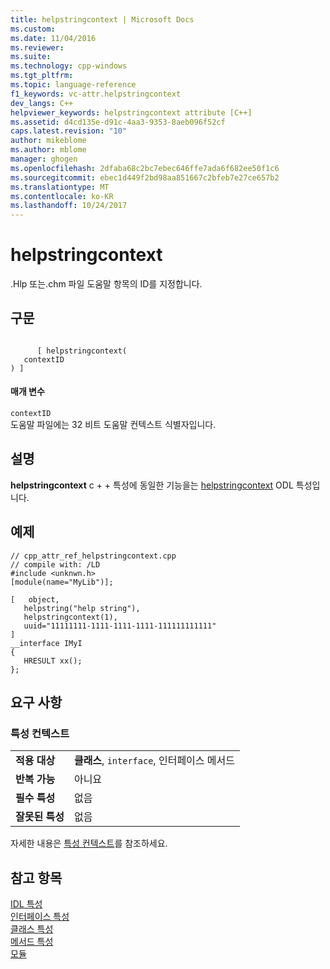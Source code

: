 ```yaml
---
title: helpstringcontext | Microsoft Docs
ms.custom: 
ms.date: 11/04/2016
ms.reviewer: 
ms.suite: 
ms.technology: cpp-windows
ms.tgt_pltfrm: 
ms.topic: language-reference
f1_keywords: vc-attr.helpstringcontext
dev_langs: C++
helpviewer_keywords: helpstringcontext attribute [C++]
ms.assetid: d4cd135e-d91c-4aa3-9353-8aeb096f52cf
caps.latest.revision: "10"
author: mikeblome
ms.author: mblome
manager: ghogen
ms.openlocfilehash: 2dfaba68c2bc7ebec646ffe7ada6f682ee50f1c6
ms.sourcegitcommit: ebec1d449f2bd98aa851667c2bfeb7e27ce657b2
ms.translationtype: MT
ms.contentlocale: ko-KR
ms.lasthandoff: 10/24/2017
---
```

# <a name="helpstringcontext"></a>helpstringcontext
.Hlp 또는.chm 파일 도움말 항목의 ID를 지정합니다.  
  
## <a name="syntax"></a>구문  
  
```  
  
      [ helpstringcontext(  
   contextID  
) ]  
```  
  
#### <a name="parameters"></a>매개 변수  
 `contextID`  
 도움말 파일에는 32 비트 도움말 컨텍스트 식별자입니다.  
  
## <a name="remarks"></a>설명  
 **helpstringcontext** c + + 특성에 동일한 기능을는 [helpstringcontext](http://msdn.microsoft.com/library/windows/desktop/aa366858) ODL 특성입니다.  
  
## <a name="example"></a>예제  
  
```  
// cpp_attr_ref_helpstringcontext.cpp  
// compile with: /LD  
#include <unknwn.h>  
[module(name="MyLib")];  
  
[   object,   
   helpstring("help string"),   
   helpstringcontext(1),   
   uuid="11111111-1111-1111-1111-111111111111"  
]  
__interface IMyI   
{  
   HRESULT xx();  
};  
```  
  
## <a name="requirements"></a>요구 사항  
  
### <a name="attribute-context"></a>특성 컨텍스트  
  
|||  
|-|-|  
|**적용 대상**|**클래스**, `interface`, 인터페이스 메서드|  
|**반복 가능**|아니요|  
|**필수 특성**|없음|  
|**잘못된 특성**|없음|  
  
 자세한 내용은 [특성 컨텍스트](../windows/attribute-contexts.md)를 참조하세요.  
  
## <a name="see-also"></a>참고 항목  
 [IDL 특성](../windows/idl-attributes.md)   
 [인터페이스 특성](../windows/interface-attributes.md)   
 [클래스 특성](../windows/class-attributes.md)   
 [메서드 특성](../windows/method-attributes.md)   
 [모듈](../windows/module-cpp.md)   
